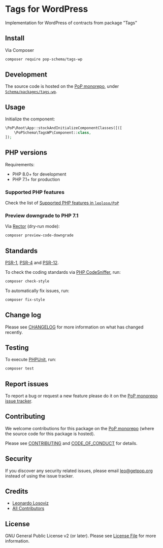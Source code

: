 # Tags for WordPress

<!--
[![Build Status][ico-travis]][link-travis]
[![Quality Score][ico-code-quality]][link-code-quality]
[![Software License][ico-license]](LICENSE.md)
[![Latest Version on Packagist][ico-version]][link-packagist]
[![Coverage Status][ico-scrutinizer]][link-scrutinizer]
[![Total Downloads][ico-downloads]][link-downloads]
-->

Implementation for WordPress of contracts from package "Tags"

## Install

Via Composer

``` bash
composer require pop-schema/tags-wp
```

## Development

The source code is hosted on the [PoP monorepo](https://github.com/leoloso/PoP), under [`Schema/packages/tags-wp`](https://github.com/leoloso/PoP/tree/master/layers/Schema/packages/tags-wp).

## Usage

Initialize the component:

``` php
\PoP\Root\App::stockAndInitializeComponentClasses([([
    \PoPSchema\TagsWP\Component::class,
]);
```

## PHP versions

Requirements:

- PHP 8.0+ for development
- PHP 7.1+ for production

### Supported PHP features

Check the list of [Supported PHP features in `leoloso/PoP`](https://github.com/leoloso/PoP/blob/master/docs/supported-php-features.md)

### Preview downgrade to PHP 7.1

Via [Rector](https://github.com/rectorphp/rector) (dry-run mode):

```bash
composer preview-code-downgrade
```

## Standards

[PSR-1](https://www.php-fig.org/psr/psr-1), [PSR-4](https://www.php-fig.org/psr/psr-4) and [PSR-12](https://www.php-fig.org/psr/psr-12).

To check the coding standards via [PHP CodeSniffer](https://github.com/squizlabs/PHP_CodeSniffer), run:

``` bash
composer check-style
```

To automatically fix issues, run:

``` bash
composer fix-style
```

## Change log

Please see [CHANGELOG](CHANGELOG.md) for more information on what has changed recently.

## Testing

To execute [PHPUnit](https://phpunit.de/), run:

``` bash
composer test
```

## Report issues

To report a bug or request a new feature please do it on the [PoP monorepo issue tracker](https://github.com/leoloso/PoP/issues).

## Contributing

We welcome contributions for this package on the [PoP monorepo](https://github.com/leoloso/PoP) (where the source code for this package is hosted).

Please see [CONTRIBUTING](CONTRIBUTING.md) and [CODE_OF_CONDUCT](CODE_OF_CONDUCT.md) for details.

## Security

If you discover any security related issues, please email leo@getpop.org instead of using the issue tracker.

## Credits

- [Leonardo Losoviz][link-author]
- [All Contributors][link-contributors]

## License

GNU General Public License v2 (or later). Please see [License File](LICENSE.md) for more information.

[ico-version]: https://img.shields.io/packagist/v/pop-schema/tags-wp.svg?style=flat-square
[ico-license]: https://img.shields.io/badge/license-GPLv2-brightgreen.svg?style=flat-square
[ico-travis]: https://img.shields.io/travis/pop-schema/tags-wp/master.svg?style=flat-square
[ico-scrutinizer]: https://img.shields.io/scrutinizer/coverage/g/pop-schema/tags-wp.svg?style=flat-square
[ico-code-quality]: https://img.shields.io/scrutinizer/g/pop-schema/tags-wp.svg?style=flat-square
[ico-downloads]: https://img.shields.io/packagist/dt/pop-schema/tags-wp.svg?style=flat-square

[link-packagist]: https://packagist.org/packages/pop-schema/tags-wp
[link-travis]: https://travis-ci.org/pop-schema/tags-wp
[link-scrutinizer]: https://scrutinizer-ci.com/g/pop-schema/tags-wp/code-structure
[link-code-quality]: https://scrutinizer-ci.com/g/pop-schema/tags-wp
[link-downloads]: https://packagist.org/packages/pop-schema/tags-wp
[link-author]: https://github.com/leoloso
[link-contributors]: ../../../../../../contributors
